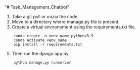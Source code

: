 "# Task_Management_Chatbot" 

1. Take a git pull or unzip the code.
2. Move to a directory where manage.py file is present.
3. Create a virtual environement using the requirements.txt file.
```
	conda create -n venv_name python=3.9
	conda activate venv_name
	pip install -r requirements.txt
```
5.  Then run the django app by
```
	python manage.py runserver
``` 
